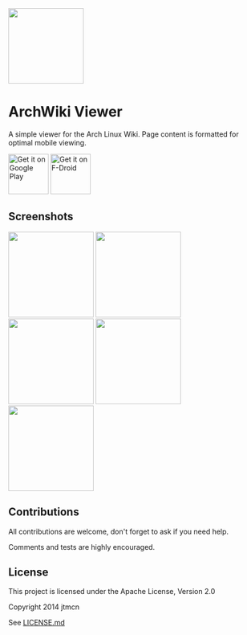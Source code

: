 <img src="playstore/archwiki_feature_graphic.png" height="150"/>

ArchWiki Viewer
===============
A simple viewer for the Arch Linux Wiki. Page content is formatted for optimal mobile viewing.

[<img src="https://play.google.com/intl/en_us/badges/images/generic/en_badge_web_generic.png" alt="Get it on Google Play" height="80">](https://play.google.com/store/apps/details?id=com.jtmcn.archwiki.viewer) [<img src="https://fdroid.gitlab.io/artwork/badge/get-it-on.png" alt="Get it on F-Droid" height="80"><br/>](https://f-droid.org/repository/browse/?fdid=com.jtmcn.archwiki.viewer)

## Screenshots

<img src="playstore/screen1.png" width="170"/> <img src="playstore/screen2.png" width="170"/> <img src="playstore/screen3.png" width="170"/> <img src="playstore/screen4.png" width="170"/> <img src="playstore/screen5.png" width="170"/>

## Contributions
All contributions are welcome, don't forget to ask if you need help.

Comments and tests are highly encouraged.

## License
This project is licensed under the Apache License, Version 2.0

Copyright 2014 jtmcn

See [LICENSE.md](LICENSE.md)

